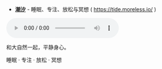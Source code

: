 - [**潮汐**](https://tide.moreless.io/) - 睡眠、专注、放松与冥想 ( https://tide.moreless.io/ )

<audio controls="controls" autoplay="autoplay">
<source src="preset_focus_ocean.mp3" type="audio/mpeg" alt="冥想大海的声音">
</audio>

和大自然一起，平静身心。

睡眠 · 专注 · 放松 · 冥想
